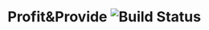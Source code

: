 # Profit&Provide ![Build Status](https://travis-ci.org/AhmedRiahi/Profit-Provide.svg?branch=master)
 
